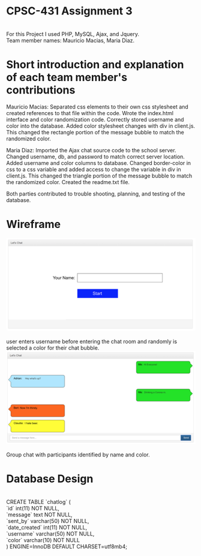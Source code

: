 # CPSC-431 Assignment 3

<br>
For this Project I used PHP, MySQL, Ajax, and Jquery. 
<br>
Team member names: Mauricio Macias, Maria Diaz. 
<br>

# Short introduction and explanation of each team member's contributions <br>
Mauricio Macias: Separated css elements to their own css stylesheet and created references to that file within the code. Wrote the index.html interface and color randomization code. Correctly stored username and color into the database. Added color stylesheet changes with div in client.js. This changed the rectangle portion of the message bubble to match the randomized color. <br>

Maria Diaz: Imported the Ajax chat source code to the school server. Changed username, db, and password to match correct server location. Added username and color columns to database. Changed border-color in css to a css variable and added access to change the variable in div in client.js. This changed the triangle portion of the message bubble to match the randomized color. Created the readme.txt file. <br>
			
Both parties contributed to trouble shooting, planning, and testing of the database. <br>

# Wireframe

![](img/name.png)
<br>
<br> user enters username before entering the chat room and randomly is selected a color for their chat bubble.
<br>
![](img/chat.png)
<br>
<br> Group chat with participants identified by name and color. 
<br>
# Database Design
<br>
CREATE TABLE `chatlog` ( <br>
  `id` int(11) NOT NULL, <br>
  `message` text NOT NULL, <br>
  `sent_by` varchar(50) NOT NULL, <br>
  `date_created` int(11) NOT NULL, <br>
  `username` varchar(50) NOT NULL, <br>
  `color` varchar(10) NOT NULL <br>
) ENGINE=InnoDB DEFAULT CHARSET=utf8mb4; <br>
